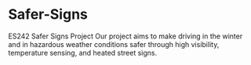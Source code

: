 # Safer-Signs
ES242 Safer Signs Project
Our project aims to make driving in the winter and in hazardous weather conditions safer through high visibility, temperature sensing, and heated street signs. 


